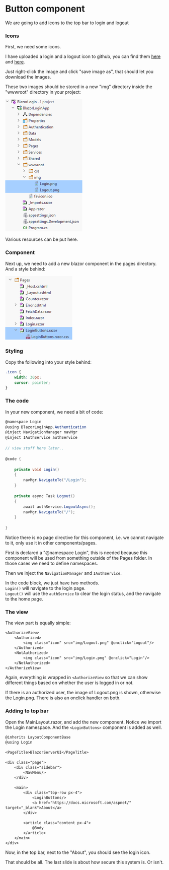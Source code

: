 # Button component

We are going to add icons to the top bar to login and logout

### Icons

First, we need some icons.

I have uploaded a login and a logout icon to github, you can find them [here](https://github.com/TroelsMortensen/BlazorLogin/blob/master/BlazorLoginApp/wwwroot/img/Login.png)
and [here](https://github.com/TroelsMortensen/BlazorLogin/blob/master/BlazorLoginApp/wwwroot/img/Logout.png).

Just right-click the image and click "save image as", that should let you download the images.

These two images should be stored in a new "img" directory inside the "wwwroot" directory in your project:

![img_13.png](img_13.png)

Various resources can be put here.

### Component
Next up, we need to add a new blazor component in the pages directory. And a style behind:

![img_15.png](img_15.png)

### Styling
Copy the following into your style behind:

```css
.icon {
    width: 30px;
    cursor: pointer;
}
```

### The code
In your new component, we need a bit of code:

```csharp
@namespace Login
@using BlazorLoginApp.Authentication
@inject NavigationManager navMgr
@inject IAuthService authService

// view stuff here later..

@code {

    private void Login()
    {
        navMgr.NavigateTo("/Login");
    }

    private async Task Logout()
    {
        await authService.LogoutAsync();
        navMgr.NavigateTo("/");
    }

}
```

Notice there is no page directive for this component, i.e. we cannot navigate to it, only use it in other components/pages.

First is declared a "@namespace Login", this is needed because this component will be used from something outside of the Pages folder. In those cases we need to define namespaces.

Then we inject the `NavigationManager` and `IAuthService`.

In the code block, we just have two methods.\
`Login()` will navigate to the login page.\
`Logout()` will use the `authService` to clear the login status, and the navigate to the home page.

### The view
The view part is equally simple:

```razor
<AuthorizeView>
    <Authorized>
        <img class="icon" src="img/Logout.png" @onclick="Logout"/>
    </Authorized>
    <NotAuthorized>
        <img class="icon" src="img/Login.png" @onclick="Login"/>
    </NotAuthorized>
</AuthorizeView>
```

Again, everything is wrapped in `<AuthorizeView` so that we can show different things based on whether the user is logged in or not.

If there is an authorized user, the image of Logout.png is shown, otherwise the Login.png. There is also an onclick handler on both.

### Adding to top bar
Open the MainLayout.razor, and add the new component. 
Notice we import the Login namespace. And the `<LoginButtons>` component is added as well.

```razor{2,13}
@inherits LayoutComponentBase
@using Login

<PageTitle>BlazorServerUI</PageTitle>

<div class="page">
    <div class="sidebar">
        <NavMenu/>
    </div>

    <main>
        <div class="top-row px-4">
            <LoginButtons/>
            <a href="https://docs.microsoft.com/aspnet/" target="_blank">About</a>
        </div>

        <article class="content px-4">
            @Body
        </article>
    </main>
</div>
```

Now, in the top bar, next to the "About", you should see the login icon.

That should be all. The last slide is about how secure this system is. Or isn't.